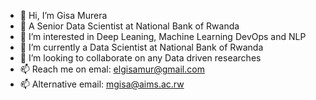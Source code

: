 - 👋 Hi, I’m Gisa Murera
- 💞️ A Senior Data Scientist at National Bank of Rwanda
- 👀 I’m interested in Deep Leaning, Machine Learning DevOps and NLP
- 🌱 I’m currently a Data Scientist at National Bank of Rwanda
- 💞️ I’m looking to collaborate on any Data driven researches
- 📫 Reach me on emal: elgisamur@gmail.com 
- 📫 Alternative email: mgisa@aims.ac.rw

<!---
mgisa/mgisa is a ✨ special ✨ repository because its `README.md` (this file) appears on your GitHub profile.
You can click the Preview link to take a look at your changes.
--->
